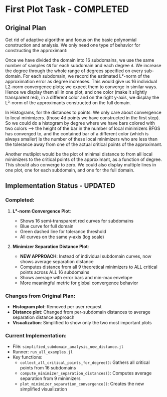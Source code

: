 

# First Plot Task - COMPLETED

## Original Plan
Get rid of adaptive algorithm and focus on the basic polynomial construction and analysis.
We only need one type of behavior for constructing the approximant:

Once we have divided the domain into 16 subdomains, we use the same number of samples `GN` for each subdomain and each degree `d`.
We increase the degree through the whole range of degrees specified on every sub-domain.
For each subdomain, we record the estimated L²-norm of the approximation error as degree increases.
This would give us 16 individual L2-norm convergence plots; we expect them to converge in similar ways. Hence we display them all in one plot, and one color (make it slightly transparent red), in a different color and on the right y-axis, we display the L²-norm of the approximants constructed on the full domain.

In Histograms, for the distances to points: We only care about convergence to local minimizers. (those 4d points we have constructed in the first step). So we could do a histogram by degree where we have bars colored with two colors --> the height of the bar in the number of local minimizers BFGS has converged to, and the contained bar of a different color (which is always smaller) is the number of these local minimizers who are less than the tolerance away from one of the actual critical points of the approximant.

Another mutliplot would be the plot of minimal distance to from all local minimizers to the critical points of the approximant, as a function of degree. This should also converge to zero.
We could also display multiple lines in one plot, one for each subdomain, and one for the full domain.

## Implementation Status - UPDATED

### Completed:
1. **L²-norm Convergence Plot**: 
   - Shows 16 semi-transparent red curves for subdomains
   - Blue curve for full domain
   - Green dashed line for tolerance threshold
   - All curves on the same y-axis (log scale)

2. **Minimizer Separation Distance Plot**:
   - **NEW APPROACH**: Instead of individual subdomain curves, now shows average separation distance
   - Computes distance from all 9 theoretical minimizers to ALL critical points across ALL 16 subdomains
   - Shows average with error bars and min-max envelope
   - More meaningful metric for global convergence behavior

### Changes from Original Plan:
- **Histogram plot**: Removed per user request
- **Distance plot**: Changed from per-subdomain distances to average separation distance approach
- **Visualization**: Simplified to show only the two most important plots

### Current Implementation:
- File: `simplified_subdomain_analysis_new_distance.jl`
- Runner: `run_all_examples.jl`
- Key functions:
  - `collect_all_critical_points_for_degree()`: Gathers all critical points from 16 subdomains
  - `compute_minimizer_separation_distances()`: Computes average separation from 9 minimizers
  - `plot_minimizer_separation_convergence()`: Creates the new simplified visualization
